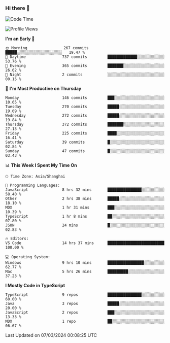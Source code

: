 ### Hi there 👋

<!--
**waynelwz/waynelwz** is a ✨ _special_ ✨ repository because its `README.md` (this file) appears on your GitHub profile.

Here are some ideas to get you started:

- 🔭 I’m currently working on ...
- 🌱 I’m currently learning ...
- 👯 I’m looking to collaborate on ...
- 🤔 I’m looking for help with ...
- 💬 Ask me about ...
- 📫 How to reach me: ...
- 😄 Pronouns: ...
- ⚡ Fun fact: ...
-->

<!--START_SECTION:waka-->
![Code Time](http://img.shields.io/badge/Code%20Time-2%2C530%20hrs%2046%20mins-blue)

![Profile Views](http://img.shields.io/badge/Profile%20Views-0-blue)

**I'm an Early 🐤** 

```text
🌞 Morning                267 commits         █████░░░░░░░░░░░░░░░░░░░░   19.47 % 
🌆 Daytime                737 commits         █████████████░░░░░░░░░░░░   53.76 % 
🌃 Evening                365 commits         ███████░░░░░░░░░░░░░░░░░░   26.62 % 
🌙 Night                  2 commits           ░░░░░░░░░░░░░░░░░░░░░░░░░   00.15 % 
```
📅 **I'm Most Productive on Thursday** 

```text
Monday                   146 commits         ███░░░░░░░░░░░░░░░░░░░░░░   10.65 % 
Tuesday                  270 commits         █████░░░░░░░░░░░░░░░░░░░░   19.69 % 
Wednesday                272 commits         █████░░░░░░░░░░░░░░░░░░░░   19.84 % 
Thursday                 372 commits         ███████░░░░░░░░░░░░░░░░░░   27.13 % 
Friday                   225 commits         ████░░░░░░░░░░░░░░░░░░░░░   16.41 % 
Saturday                 39 commits          █░░░░░░░░░░░░░░░░░░░░░░░░   02.84 % 
Sunday                   47 commits          █░░░░░░░░░░░░░░░░░░░░░░░░   03.43 % 
```


📊 **This Week I Spent My Time On** 

```text
🕑︎ Time Zone: Asia/Shanghai

💬 Programming Languages: 
JavaScript               8 hrs 32 mins       ███████████████░░░░░░░░░░   58.40 % 
Other                    2 hrs 38 mins       █████░░░░░░░░░░░░░░░░░░░░   18.10 % 
MDX                      1 hr 31 mins        ███░░░░░░░░░░░░░░░░░░░░░░   10.39 % 
TypeScript               1 hr 8 mins         ██░░░░░░░░░░░░░░░░░░░░░░░   07.80 % 
JSON                     24 mins             █░░░░░░░░░░░░░░░░░░░░░░░░   02.83 % 

🔥 Editors: 
VS Code                  14 hrs 37 mins      █████████████████████████   100.00 % 

💻 Operating System: 
Windows                  9 hrs 10 mins       ████████████████░░░░░░░░░   62.77 % 
Mac                      5 hrs 26 mins       █████████░░░░░░░░░░░░░░░░   37.23 % 
```

**I Mostly Code in TypeScript** 

```text
TypeScript               9 repos             ███████████████░░░░░░░░░░   60.00 % 
Java                     3 repos             █████░░░░░░░░░░░░░░░░░░░░   20.00 % 
JavaScript               2 repos             ███░░░░░░░░░░░░░░░░░░░░░░   13.33 % 
MDX                      1 repo              ██░░░░░░░░░░░░░░░░░░░░░░░   06.67 % 
```




 Last Updated on 07/03/2024 00:08:25 UTC
<!--END_SECTION:waka-->
